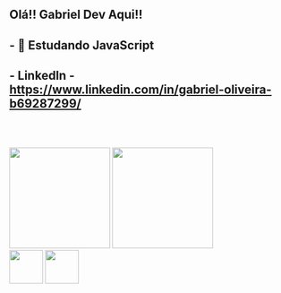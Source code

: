 ## Olá!! Gabriel Dev Aqui!! 

## - 📘 Estudando JavaScript
## - Linkedln - https://www.linkedin.com/in/gabriel-oliveira-b69287299/

<br><br>

<div>
  <img height="180em" src="https://github-readme-stats.vercel.app/api?username=gabrielazevedodev&count_private=true&theme=radical"/>
  <img height="180em" src="https://github-readme-stats.vercel.app/api?username=gabrielazevedodev&show_icons=true&theme=radical"/>
  </div>
  
  <div>
 <img height=" 60em" src="https://cdn.jsdelivr.net/gh/devicons/devicon/icons/csharp/csharp-original.svg" />
 <img height="60em" src="https://cdn.jsdelivr.net/gh/devicons/devicon/icons/javascript/javascript-original.svg" />
  </div>
